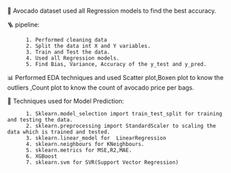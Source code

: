 🥑 Avocado dataset used all Regression models to find the best accuracy.

🪜  pipeline:

          1. Performed cleaning data
          2. Split the data int X and Y variables.
          3. Train and Test the data.
          4. Used all Regression models.
          5. Find Bias, Variance, Accuracy of the y_test and y_pred.

📊 Performed EDA techniques and used Scatter plot,Boxen plot to know the outliers ,Count plot to know the count of avocado price per bags.
          
🧠 Techniques used for Model Prediction:

          1. Sklearn.model_selection import train_test_split for training and testing the data.
          2. sklearn.preprocessing import StandardScaler to scaling the data which is trained and tested.
          3. sklearn.linear_model for  LinearRegression
          4. sklearn.neighbours for KNeighbours.
          5. sklearn.metrics for MSE,R2,MAE.
          6. XGBoost
          7. sklearn.svm for SVR(Support Vector Regression)


    
